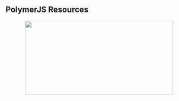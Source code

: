 ## PolymerJS Resources

<div align="center">
	<code><img height="200" width="400" src="https://upload.wikimedia.org/wikipedia/commons/thumb/6/69/Polymer_Project_logo.png/120px-Polymer_Project_logo.png"></code>
</div>